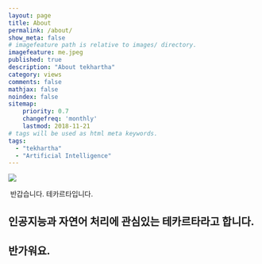 ```yaml
---
layout: page
title: About
permalink: /about/
show_meta: false
# imagefeature path is relative to images/ directory.
imagefeature: me.jpeg
published: true
description: "About tekhartha"
category: views
comments: false
mathjax: false
noindex: false
sitemap:
    priority: 0.7
    changefreq: 'monthly'
    lastmod: 2018-11-21
# tags will be used as html meta keywords.    
tags:
  - "tekhartha"
  - "Artificial Intelligence"
---
```


![](/media/dohyun/DoHyun/Blog/images/me.jpeg)

​                                                           반갑습니다. 테카르타입니다.



## 인공지능과 자연어 처리에 관심있는 테카르타라고 합니다.

## 반가워요.

